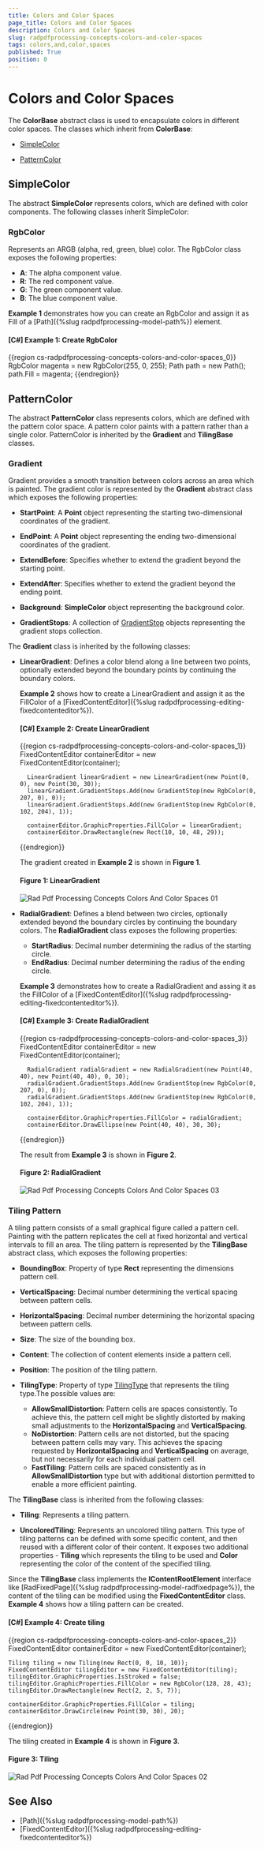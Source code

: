 ```yaml
---
title: Colors and Color Spaces
page_title: Colors and Color Spaces
description: Colors and Color Spaces
slug: radpdfprocessing-concepts-colors-and-color-spaces
tags: colors,and,color,spaces
published: True
position: 0
---
```


# Colors and Color Spaces



The __ColorBase__ abstract class is used to encapsulate colors in different color spaces. The classes which inherit from __ColorBase__:
      

* [SimpleColor](#simplecolor)

* [PatternColor](#patterncolor)


## SimpleColor

The abstract __SimpleColor__ represents colors, which are defined with color components. The following classes inherit SimpleColor:
        

### RgbColor

Represents an ARGB (alpha, red, green, blue) color. The RgbColor class exposes the following properties:
        

* __A__: The alpha component value.
* __R__: The red component value.
* __G__: The green component value.
* __B__: The blue component value.
            

__Example 1__ demonstrates how you can create an RgbColor and assign it as Fill of a [Path]({%slug radpdfprocessing-model-path%}) element.
        

#### __[C#] Example 1: Create RgbColor__

{{region cs-radpdfprocessing-concepts-colors-and-color-spaces_0}}
	RgbColor magenta = new RgbColor(255, 0, 255);
	Path path = new Path();
	path.Fill = magenta;
{{endregion}}



## PatternColor

The abstract __PatternColor__ class represents colors, which are defined with the pattern color space. A pattern color paints with a pattern rather than a single color. PatternColor is inherited by the __Gradient__ and __TilingBase__ classes.
        

### Gradient

Gradient provides a smooth transition between colors across an area which is painted. The gradient color is represented by the __Gradient__ abstract class which exposes the following properties:
            

* __StartPoint__: A __Point__ object representing the starting two-dimensional coordinates of the gradient.

* __EndPoint__: A __Point__ object representing the ending two-dimensional coordinates of the gradient.

* __ExtendBefore__: Specifies whether to extend the gradient beyond the starting point.

* __ExtendAfter__: Specifies whether to extend the gradient beyond the ending point.

* __Background__: __SimpleColor__ object representing the background color.

* __GradientStops__: A collection of [GradientStop](http://docs.telerik.com/devtools/document-processing/api/html/T_Telerik_Windows_Documents_Fixed_Model_ColorSpaces_GradientStop.htm) objects representing the gradient stops collection.
                

The __Gradient__ class is inherited by the following classes:
            

* __LinearGradient__: Defines a color blend along a line between two points, optionally extended beyond the boundary points by continuing the boundary colors.
            
	
	__Example 2__ shows how to create a LinearGradient and assign it as the FillColor of a [FixedContentEditor]({%slug radpdfprocessing-editing-fixedcontenteditor%}).
            
	
	#### __[C#] Example 2: Create LinearGradient__
	
	{{region cs-radpdfprocessing-concepts-colors-and-color-spaces_1}}
		FixedContentEditor containerEditor = new FixedContentEditor(container);
		
		LinearGradient linearGradient = new LinearGradient(new Point(0, 0), new Point(30, 30));
		linearGradient.GradientStops.Add(new GradientStop(new RgbColor(0, 207, 0), 0));
		linearGradient.GradientStops.Add(new GradientStop(new RgbColor(0, 102, 204), 1));
		
		containerEditor.GraphicProperties.FillColor = linearGradient;
		containerEditor.DrawRectangle(new Rect(10, 10, 48, 29));
	{{endregion}}
	
	
	
	The gradient created in __Example 2__ is shown in __Figure 1__.
	            
	
	#### Figure 1: LinearGradient	
	![Rad Pdf Processing Concepts Colors And Color Spaces 01](images/RadPdfProcessing_Concepts_Colors_And_Color_Spaces_01.png)
    

* __RadialGradient__: Defines a blend between two circles, optionally extended beyond the boundary circles by continuing the boundary colors. The __RadialGradient__ class exposes the following properties:
                

	 * __StartRadius__: Decimal number determining the radius of the starting circle.
	 * __EndRadius__: Decimal number determining the radius of the ending circle.
              
	__Example 3__ demonstrates how to create a RadialGradient and assing it as the FillColor of a [FixedContentEditor]({%slug radpdfprocessing-editing-fixedcontenteditor%}).
	
	
	#### __[C#] Example 3: Create RadialGradient__
	
	{{region cs-radpdfprocessing-concepts-colors-and-color-spaces_3}}
		FixedContentEditor containerEditor = new FixedContentEditor(container);
		
		RadialGradient radialGradient = new RadialGradient(new Point(40, 40), new Point(40, 40), 0, 30);
		radialGradient.GradientStops.Add(new GradientStop(new RgbColor(0, 207, 0), 0));
		radialGradient.GradientStops.Add(new GradientStop(new RgbColor(0, 102, 204), 1));
		
		containerEditor.GraphicProperties.FillColor = radialGradient;
		containerEditor.DrawEllipse(new Point(40, 40), 30, 30);
	{{endregion}}
	
	The result from __Example 3__ is shown in __Figure 2__.
	
	#### Figure 2: RadialGradient
	
	![Rad Pdf Processing Concepts Colors And Color Spaces 03](images/RadPdfProcessing_Concepts_Colors_And_Color_Spaces_03.png)


### Tiling Pattern

A tiling pattern consists of a small graphical figure called a pattern cell. Painting with the pattern replicates the cell at fixed horizontal and vertical intervals to fill an area. The tiling pattern is represented by the __TilingBase__ abstract class, which exposes the following properties:
            

* __BoundingBox__: Property of type __Rect__ representing the dimensions pattern cell.

* __VerticalSpacing__: Decimal number determining the vertical spacing between pattern cells.               

* __HorizontalSpacing__: Decimal number determining the horizontal spacing between pattern cells.             

* __Size__: The size of the bounding box.             

* __Content__: The collection of content elements inside a pattern cell.                

* __Position__: The position of the tiling pattern.               

* __TilingType__: Property of type [TilingType](http://docs.telerik.com/devtools/document-processing/api/html/T_Telerik_Windows_Documents_Fixed_Model_ColorSpaces_TilingType.htm) that represents the tiling type.The possible values are:
	 * __AllowSmallDistortion__: Pattern cells are spaces consistently. To achieve this, the pattern cell might be slightly distorted by making small adjustments to the __HorizontalSpacing__ and __VerticalSpacing__.
	 * __NoDistortion__: Pattern cells are not distorted, but the spacing between pattern cells may vary. This achieves the spacing requested by __HorizontalSpacing__ and __VerticalSpacing__ on average, but not necessarily for each individual pattern cell.
	 * __FastTiling__: Pattern cells are spaced consistently as in __AllowSmallDistortion__ type but with additional distortion permitted to enable a more efficient painting.
	                    

The __TilingBase__ class is inherited from the following classes:
            

* __Tiling__: Represents a tiling pattern.

* __UncoloredTiling__: Represents an uncolored tiling pattern. This type of tiling patterns can be defined with some specific content, and then reused with a different color of their content. It exposes two additional properties - __Tiling__ which represents the tiling to be used and __Color__ representing the color of the content of the specified tiling.
                

Since the __TilingBase__ class implements the __IContentRootElement__ interface like [RadFixedPage]({%slug radpdfprocessing-model-radfixedpage%}), the content of the tiling can be modified using the __FixedContentEditor__ class. __Example 4__ shows how a tiling pattern can be created.
            

#### __[C#] Example 4: Create tiling__

{{region cs-radpdfprocessing-concepts-colors-and-color-spaces_2}}
	FixedContentEditor containerEditor = new FixedContentEditor(container);
	
	Tiling tiling = new Tiling(new Rect(0, 0, 10, 10));
	FixedContentEditor tilingEditor = new FixedContentEditor(tiling);
	tilingEditor.GraphicProperties.IsStroked = false;
	tilingEditor.GraphicProperties.FillColor = new RgbColor(128, 28, 43);
	tilingEditor.DrawRectangle(new Rect(2, 2, 5, 7));
	
	containerEditor.GraphicProperties.FillColor = tiling;
	containerEditor.DrawCircle(new Point(30, 30), 20);
{{endregion}}



The tiling created in __Example 4__ is shown in __Figure 3__.
            

#### Figure 3: Tiling
![Rad Pdf Processing Concepts Colors And Color Spaces 02](images/RadPdfProcessing_Concepts_Colors_And_Color_Spaces_02.png)

## See Also

 * [Path]({%slug radpdfprocessing-model-path%})
 * [FixedContentEditor]({%slug radpdfprocessing-editing-fixedcontenteditor%})

